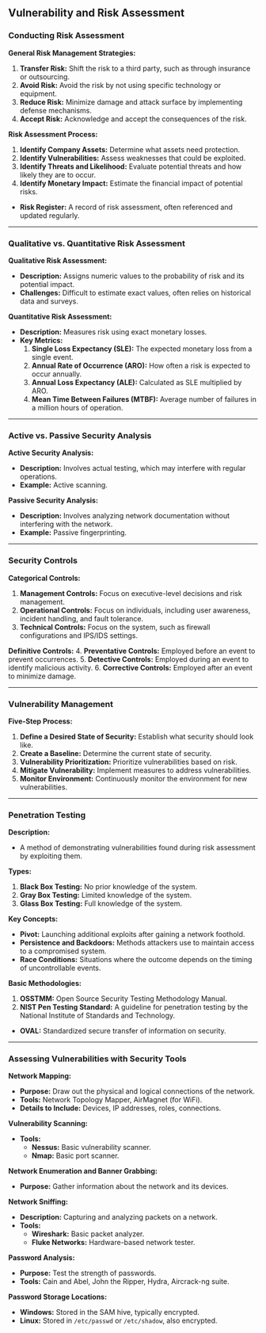 ## Vulnerability and Risk Assessment

### Conducting Risk Assessment

**General Risk Management Strategies:**
1. **Transfer Risk:** Shift the risk to a third party, such as through insurance or outsourcing.
2. **Avoid Risk:** Avoid the risk by not using specific technology or equipment.
3. **Reduce Risk:** Minimize damage and attack surface by implementing defense mechanisms.
4. **Accept Risk:** Acknowledge and accept the consequences of the risk.

**Risk Assessment Process:**
1. **Identify Company Assets:** Determine what assets need protection.
2. **Identify Vulnerabilities:** Assess weaknesses that could be exploited.
3. **Identify Threats and Likelihood:** Evaluate potential threats and how likely they are to occur.
4. **Identify Monetary Impact:** Estimate the financial impact of potential risks.

- **Risk Register:** A record of risk assessment, often referenced and updated regularly.

---

### Qualitative vs. Quantitative Risk Assessment

**Qualitative Risk Assessment:**
- **Description:** Assigns numeric values to the probability of risk and its potential impact. 
- **Challenges:** Difficult to estimate exact values, often relies on historical data and surveys.

**Quantitative Risk Assessment:**
- **Description:** Measures risk using exact monetary losses.
- **Key Metrics:**
  1. **Single Loss Expectancy (SLE):** The expected monetary loss from a single event.
  2. **Annual Rate of Occurrence (ARO):** How often a risk is expected to occur annually.
  3. **Annual Loss Expectancy (ALE):** Calculated as SLE multiplied by ARO.
  4. **Mean Time Between Failures (MTBF):** Average number of failures in a million hours of operation.

---

### Active vs. Passive Security Analysis

**Active Security Analysis:**
- **Description:** Involves actual testing, which may interfere with regular operations.
- **Example:** Active scanning.

**Passive Security Analysis:**
- **Description:** Involves analyzing network documentation without interfering with the network.
- **Example:** Passive fingerprinting.

---

### Security Controls

**Categorical Controls:**
1. **Management Controls:** Focus on executive-level decisions and risk management.
2. **Operational Controls:** Focus on individuals, including user awareness, incident handling, and fault tolerance.
3. **Technical Controls:** Focus on the system, such as firewall configurations and IPS/IDS settings.

**Definitive Controls:**
4. **Preventative Controls:** Employed before an event to prevent occurrences.
5. **Detective Controls:** Employed during an event to identify malicious activity.
6. **Corrective Controls:** Employed after an event to minimize damage.

---

### Vulnerability Management

**Five-Step Process:**
1. **Define a Desired State of Security:** Establish what security should look like.
2. **Create a Baseline:** Determine the current state of security.
3. **Vulnerability Prioritization:** Prioritize vulnerabilities based on risk.
4. **Mitigate Vulnerability:** Implement measures to address vulnerabilities.
5. **Monitor Environment:** Continuously monitor the environment for new vulnerabilities.

---

### Penetration Testing

**Description:**
- A method of demonstrating vulnerabilities found during risk assessment by exploiting them.

**Types:**
1. **Black Box Testing:** No prior knowledge of the system.
2. **Gray Box Testing:** Limited knowledge of the system.
3. **Glass Box Testing:** Full knowledge of the system.

**Key Concepts:**
- **Pivot:** Launching additional exploits after gaining a network foothold.
- **Persistence and Backdoors:** Methods attackers use to maintain access to a compromised system.
- **Race Conditions:** Situations where the outcome depends on the timing of uncontrollable events.

**Basic Methodologies:**
1. **OSSTMM:** Open Source Security Testing Methodology Manual.
2. **NIST Pen Testing Standard:** A guideline for penetration testing by the National Institute of Standards and Technology.
- **OVAL:** Standardized secure transfer of information on security.

---

### Assessing Vulnerabilities with Security Tools

**Network Mapping:**
- **Purpose:** Draw out the physical and logical connections of the network.
- **Tools:** Network Topology Mapper, AirMagnet (for WiFi).
- **Details to Include:** Devices, IP addresses, roles, connections.

**Vulnerability Scanning:**
- **Tools:**
  - **Nessus:** Basic vulnerability scanner.
  - **Nmap:** Basic port scanner.

**Network Enumeration and Banner Grabbing:**
- **Purpose:** Gather information about the network and its devices.

**Network Sniffing:**
- **Description:** Capturing and analyzing packets on a network.
- **Tools:**
  - **Wireshark:** Basic packet analyzer.
  - **Fluke Networks:** Hardware-based network tester.

**Password Analysis:**
- **Purpose:** Test the strength of passwords.
- **Tools:** Cain and Abel, John the Ripper, Hydra, Aircrack-ng suite.

**Password Storage Locations:**
- **Windows:** Stored in the SAM hive, typically encrypted.
- **Linux:** Stored in `/etc/passwd` or `/etc/shadow`, also encrypted.
